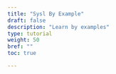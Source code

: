 ```yaml
---
title: "Sysl By Example"
draft: false
description: "Learn by examples"
type: tutorial
weight: 50
bref: ""
toc: true

---
```


